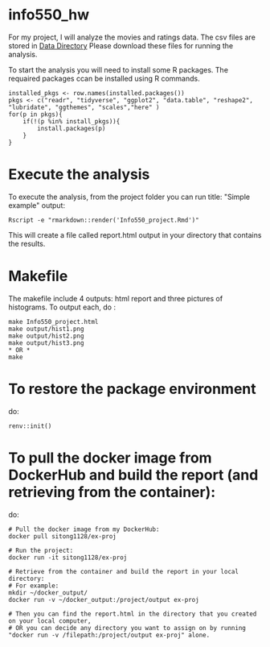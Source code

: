 # info550_hw

For my project, I will analyze the movies and ratings data. The csv files are stored in [Data Directory](https://github.com/stchen1128/info550_hw/tree/master/Data)
Please download these files for running the analysis. 

To start the analysis you will need to install some R packages. The requaired packages ccan be installed using R commands. 
```
installed_pkgs <- row.names(installed.packages())
pkgs <- c("readr", "tidyverse", "ggplot2", "data.table", "reshape2", "lubridate", "ggthemes", "scales","here" )
for(p in pkgs){
	if(!(p %in% install_pkgs)){
		install.packages(p)
	}
}
```
# Execute the analysis

To execute the analysis, from the project folder you can run 
title: "Simple example"
output:
```
Rscript -e "rmarkdown::render('Info550_project.Rmd')"
```
This will create a file called report.html output in your directory that contains the results.

# Makefile
The makefile include 4 outputs: html report and three pictures of histograms. 
To output each, do :
```
make Info550_project.html
make output/hist1.png
make output/hist2.png
make output/hist3.png
* OR *
make 
```

# To restore the package environment 
do:
```
renv::init()
```

# To pull the docker image from DockerHub and build the report (and retrieving from the container):
do:
```
# Pull the docker image from my DockerHub:  
docker pull sitong1128/ex-proj

# Run the project: 
docker run -it sitong1128/ex-proj

# Retrieve from the container and build the report in your local directory: 
# For example: 
mkdir ~/docker_output/
docker run -v ~/docker_output:/project/output ex-proj

# Then you can find the report.html in the directory that you created on your local computer, 
# OR you can decide any directory you want to assign on by running "docker run -v /filepath:/project/output ex-proj" alone. 
```
